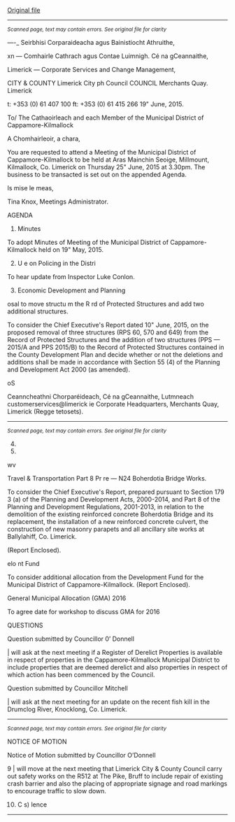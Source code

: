[Original file](https://www.limerick.ie/sites/default/files/media/documents/2017-06/Agenda%20-%20Meeting%20of%20the%20Municipal%20District%20of%20Cappamore-Kilmallock%20-%2025th%20June%202015.pdf)

---
*<small>Scanned page, text may contain errors. See original file for clarity</small>*  

_—_-_ Seirbhisi Corparaideacha agus Bainistiocht Athruithe,

xn — Comhairle Cathrach agus Contae Luimnigh.
Cé na gCeannaithe,

Limerick —
Corporate Services and Change Management,

CITY & COUNTY Limerick City ph Council
COUNCIL Merchants Quay.
Limerick

t: +353 (0) 61 407 100
ft: +353 (0) 61 415 266
19" June, 2015.

To/ The Cathaoirleach and each Member of the Municipal
District of Cappamore-Kilmallock

A Chomhairleoir, a chara,

You are requested to attend a Meeting of the Municipal District of Cappamore-Kilmallock to be
held at Aras Mainchin Seoige, Millmount, Kilmallock, Co. Limerick on Thursday 25" June,
2015 at 3.30pm. The business to be transacted is set out on the appended Agenda.

Is mise le meas,

Tina Knox,
Meetings Administrator.

AGENDA

1. Minutes

To adopt Minutes of Meeting of the Municipal District of Cappamore-Kilmallock held on
19" May, 2015.

2. U e on Policing in the Distri

To hear update from Inspector Luke Conlon.

3. Economic Development and Planning

osal to move structu m the R rd of Protected
Structures and add two additional structures.

To consider the Chief Executive's Report dated 10" June, 2015, on the proposed
removal of three structures (RPS 60, 570 and 649) from the Record of Protected
Structures and the addition of two structures (PPS — 2015/A and PPS 2015/B) to the
Record of Protected Structures contained in the County Development Plan and decide
whether or not the deletions and additions shall be made in accordance with Section 55
(4) of the Planning and Development Act 2000 (as amended).

oS

Ceanncheathni Chorparéideach, Cé na gCeannaithe, Lutmneach customerservices@limerick ie
Corporate Headquarters, Merchants Quay, Limerick (Regge tetosets).


---
*<small>Scanned page, text may contain errors. See original file for clarity</small>*  

4.

7.

wv

Travel & Transportation
Part 8 Pr re — N24 Boherdotia Bridge Works.

To consider the Chief Executive's Report, prepared pursuant to Section 179 3 (a) of the
Planning and Development Acts, 2000-2014, and Part 8 of the Planning and
Development Regulations, 2001-2013, in relation to the demolition of the existing
reinforced concrete Boherdotia Bridge and its replacement, the installation of a new
reinforced concrete culvert, the construction of new masonry parapets and all ancillary
site works at Ballylahiff, Co. Limerick.

(Report Enclosed).

elo nt Fund

To consider additional allocation from the Development Fund for the Municipal District of
Cappamore-Kilmallock.
(Report Enclosed).

General Municipal Allocation (GMA) 2016

To agree date for workshop to discuss GMA for 2016

QUESTIONS

Question submitted by Councillor 0’ Donnell

| will ask at the next meeting if a Register of Derelict Properties is available in respect of
properties in the Cappamore-Kilmallock Municipal District to include properties that are
deemed derelict and also properties in respect of which action has been commenced by
the Council.

Question submitted by Councillor Mitchell

| will ask at the next meeting for an update on the recent fish kill in the Drumclog River,
Knocklong, Co. Limerick.


---
*<small>Scanned page, text may contain errors. See original file for clarity</small>*  

NOTICE OF MOTION

Notice of Motion submitted by Councillor O’Donnell

9 | will move at the next meeting that Limerick City & County Council carry out safety works
on the R512 at The Pike, Bruff to include repair of existing crash barrier and also the
placing of appropriate signage and road markings to encourage traffic to slow down.

10. C s) lence


---
